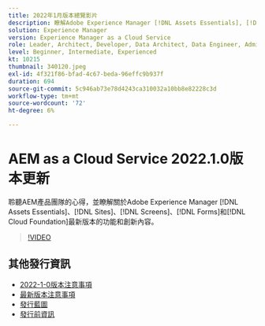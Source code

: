 ```yaml
---
title: 2022年1月版本總覽影片
description: 瞭解Adobe Experience Manager [!DNL Assets Essentials], [!DNL Sites], [!DNL Screens], [!DNL Forms] 和 [!DNL Cloud Foundation]的2022-1-0版本的功能和創新內容。
solution: Experience Manager
version: Experience Manager as a Cloud Service
role: Leader, Architect, Developer, Data Architect, Data Engineer, Admin, User
level: Beginner, Intermediate, Experienced
kt: 10215
thumbnail: 340120.jpeg
exl-id: 4f321f86-bfad-4c67-beda-96effc9b937f
duration: 694
source-git-commit: 5c946ab73e78d4243ca310032a10bb8e82228c3d
workflow-type: tm+mt
source-wordcount: '72'
ht-degree: 6%

---
```


# AEM as a Cloud Service 2022.1.0版本更新

聆聽AEM產品團隊的心得，並瞭解關於Adobe Experience Manager [!DNL Assets Essentials]、[!DNL Sites]、[!DNL Screens]、[!DNL Forms]和[!DNL Cloud Foundation]最新版本的功能和創新內容。

>[!VIDEO](https://video.tv.adobe.com/v/340120/?quality=12&learn=on)

## 其他發行資訊

* [2022-1-0版本注意事項](https://experienceleague.adobe.com/docs/experience-manager-cloud-service/content/release-notes/release-notes/2022/release-notes-2022-1-0.html)
* [最新版本注意事項](https://experienceleague.adobe.com/docs/experience-manager-cloud-service/content/release-notes/home.html?lang=zh-Hant)
* [發行藍圖](https://experienceleague.adobe.com/docs/experience-manager-release-information/aem-release-updates/update-releases-roadmap.html?lang=zh-Hant)
* [發行前資訊](https://experienceleague.adobe.com/docs/experience-manager-cloud-service/content/release-notes/prerelease.html)
